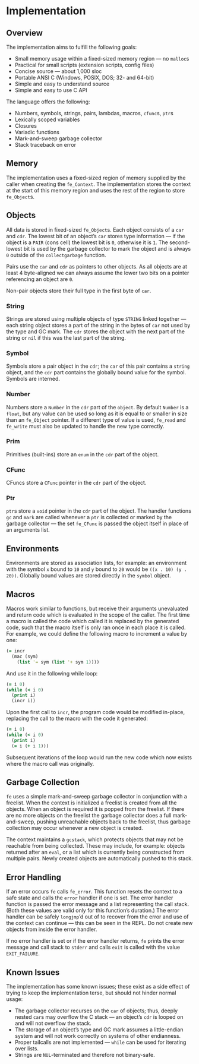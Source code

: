 # Implementation

## Overview

The implementation aims to fulfill the following goals:

* Small memory usage within a fixed-sized memory region — no `malloc`s
* Practical for small scripts (extension scripts, config files)
* Concise source — about 1,000 sloc
* Portable ANSI C (Windows, POSIX, DOS; 32- and 64-bit)
* Simple and easy to understand source
* Simple and easy to use C API

The language offers the following:

* Numbers, symbols, strings, pairs, lambdas, macros, `cfunc`s, `ptr`s
* Lexically scoped variables
* Closures
* Variadic functions
* Mark-and-sweep garbage collector
* Stack traceback on error

## Memory

The implementation uses a fixed-sized region of memory supplied by the caller
when creating the `fe_Context`. The implementation stores the context at the
start of this memory region and uses the rest of the region to store
`fe_Object`s.

## Objects

All data is stored in fixed-sized `fe_Object`s. Each object consists of a `car`
and `cdr`. The lowest bit of an object’s `car` stores type information — if the
object is a `PAIR` (cons cell) the lowest bit is `0`, otherwise it is `1`. The
second-lowest bit is used by the garbage collector to mark the object and is
always `0` outside of the `collectgarbage` function.

Pairs use the `car` and `cdr` as pointers to other objects. As all objects are
at least 4 byte-aligned we can always assume the lower two bits on a pointer
referencing an object are `0`.

Non-pair objects store their full type in the first byte of `car`.

### String

Strings are stored using multiple objects of type `STRING` linked together —
each string object stores a part of the string in the bytes of `car` not used by
the type and GC mark. The `cdr` stores the object with the next part of the
string or `nil` if this was the last part of the string.

### Symbol

Symbols store a pair object in the `cdr`; the `car` of this pair contains a
`string` object, and the `cdr` part contains the globally bound value for the
symbol. Symbols are interned.

### Number

Numbers store a `Number` in the `cdr` part of the `object`. By default `Number`
is a `float`, but any value can be used so long as it is equal to or smaller in
size than an `fe_Object` pointer. If a different type of value is used,
`fe_read` and `fe_write` must also be updated to handle the new type correctly.

### Prim

Primitives (built-ins) store an `enum` in the `cdr` part of the object.

### CFunc

CFuncs store a `CFunc` pointer in the `cdr` part of the object.

### Ptr

`ptr`s store a `void` pointer in the `cdr` part of the object. The handler
functions `gc` and `mark` are called whenever a `ptr` is collected or marked by
the garbage collector — the set `fe_CFunc` is passed the object itself in place
of an arguments list.

## Environments

Environments are stored as association lists, for example: an environment with
the symbol `x` bound to `10` and `y` bound to `20` would be `((x . 10) (y .
20))`. Globally bound values are stored directly in the `symbol` object.

## Macros

Macros work similar to functions, but receive their arguments unevaluated and
return code which is evaluated in the scope of the caller. The first time a
macro is called the code which called it is replaced by the generated code, such
that the macro itself is only ran once in each place it is called. For example,
we could define the following macro to increment a value by one:

```clojure
(= incr
  (mac (sym)
    (list '= sym (list '+ sym 1))))
```

And use it in the following while loop:

```clojure
(= i 0)
(while (< i 0)
  (print i)
  (incr i))
```

Upon the first call to `incr`, the program code would be modified in-place,
replacing the call to the macro with the code it generated:

```clojure
(= i 0)
(while (< i 0)
  (print i)
  (= i (+ i 1)))
```

Subsequent iterations of the loop would run the new code which now exists where
the macro call was originally.

## Garbage Collection

`fe` uses a simple mark-and-sweep garbage collector in conjunction with a
freelist. When the context is initialized a freelist is created from all the
objects. When an object is required it is popped from the freelist. If there are
no more objects on the freelist the garbage collector does a full
mark-and-sweep, pushing unreachable objects back to the freelist, thus garbage
collection may occur whenever a new object is created.

The context maintains a `gcstack`, which protects objects that may not be
reachable from being collected. These may include, for example: objects returned
after an `eval`, or a list which is currently being constructed from multiple
pairs. Newly created objects are automatically pushed to this stack.

## Error Handling

If an error occurs `fe` calls `fe_error`. This function resets the context to a
safe state and calls the `error` handler if one is set. The error handler
function is passed the error message and a list representing the call stack.
(Both these values are valid only for this function’s duration.) The error
handler can be safely `longjmp`’d out of to recover from the error and use of
the context can continue — this can be seen in the REPL. Do not create new
objects from inside the error handler.

If no error handler is set or if the error handler returns, `fe` prints the
error message and call stack to `stderr` and calls `exit` is called with the
value `EXIT_FAILURE`.

## Known Issues

The implementation has some known issues; these exist as a side effect of trying
to keep the implementation terse, but should not hinder normal usage:

* The garbage collector recurses on the `car` of objects; thus, deeply nested
  `car`s may overflow the C stack — an object’s `cdr` is looped on and will not
  overflow the stack.
* The storage of an object’s type and GC mark assumes a little-endian system and
  will not work correctly on systems of other endianness.
* Proper tailcalls are not implemented — `while` can be used for iterating over
  lists.
* Strings are `NUL`-terminated and therefore not binary-safe.
